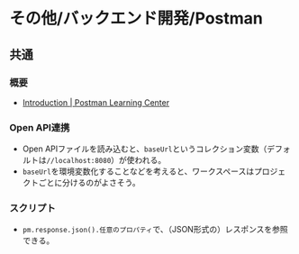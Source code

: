 # その他/バックエンド開発/Postman

## 共通

### 概要

- [Introduction | Postman Learning Center](https://learning.postman.com/docs/getting-started/introduction/)

### Open API連携

- Open APIファイルを読み込むと、`baseUrl`というコレクション変数（デフォルトは`//localhost:8080`）が使われる。
- `baseUrl`を環境変数化することなどを考えると、ワークスペースはプロジェクトごとに分けるのがよさそう。

### スクリプト

- `pm.response.json().任意のプロパティ`で、（JSON形式の）レスポンスを参照できる。
